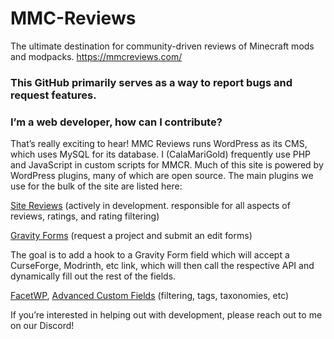 # MMC-Reviews
The ultimate destination for community-driven reviews of Minecraft mods and modpacks.
https://mmcreviews.com/

### This GitHub primarily serves as a way to report bugs and request features.

### I’m a web developer, how can I contribute?
That’s really exciting to hear! MMC Reviews runs WordPress as its CMS, which uses MySQL for its database. I (CalaMariGold) frequently use PHP and JavaScript in custom scripts for MMCR. Much of this site is powered by WordPress plugins, many of which are open source. The main plugins we use for the bulk of the site are listed here:

[Site Reviews](https://github.com/pryley/site-reviews/tree/develop) (actively in development. responsible for all aspects of reviews, ratings, and rating filtering)

[Gravity Forms](https://github.com/pronamic/gravityforms) (request a project and submit an edit forms)

The goal is to add a hook to a Gravity Form field which will accept a CurseForge, Modrinth, etc link, which will then call the respective API and dynamically fill out the rest of the fields.

[FacetWP](https://github.com/FacetWP), [Advanced Custom Fields](https://github.com/AdvancedCustomFields/acf) (filtering, tags, taxonomies, etc)

If you’re interested in helping out with development, please reach out to me on our Discord!
